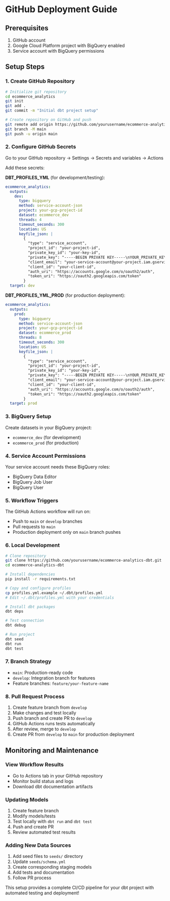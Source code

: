 # GitHub Deployment Guide

## Prerequisites
1. GitHub account
2. Google Cloud Platform project with BigQuery enabled
3. Service account with BigQuery permissions

## Setup Steps

### 1. Create GitHub Repository
```bash
# Initialize git repository
cd ecommerce_analytics
git init
git add .
git commit -m "Initial dbt project setup"

# Create repository on GitHub and push
git remote add origin https://github.com/yourusername/ecommerce-analytics-dbt.git
git branch -M main
git push -u origin main
```

### 2. Configure GitHub Secrets
Go to your GitHub repository → Settings → Secrets and variables → Actions

Add these secrets:

**DBT_PROFILES_YML** (for development/testing):
```yaml
ecommerce_analytics:
  outputs:
    dev:
      type: bigquery
      method: service-account-json
      project: your-gcp-project-id
      dataset: ecommerce_dev
      threads: 4
      timeout_seconds: 300
      location: US
      keyfile_json: |
        {
          "type": "service_account",
          "project_id": "your-project-id",
          "private_key_id": "your-key-id",
          "private_key": "-----BEGIN PRIVATE KEY-----\nYOUR_PRIVATE_KEY\n-----END PRIVATE KEY-----\n",
          "client_email": "your-service-account@your-project.iam.gserviceaccount.com",
          "client_id": "your-client-id",
          "auth_uri": "https://accounts.google.com/o/oauth2/auth",
          "token_uri": "https://oauth2.googleapis.com/token"
        }
  target: dev
```

**DBT_PROFILES_YML_PROD** (for production deployment):
```yaml
ecommerce_analytics:
  outputs:
    prod:
      type: bigquery
      method: service-account-json
      project: your-gcp-project-id
      dataset: ecommerce_prod
      threads: 8
      timeout_seconds: 300
      location: US
      keyfile_json: |
        {
          "type": "service_account",
          "project_id": "your-project-id",
          "private_key_id": "your-key-id",
          "private_key": "-----BEGIN PRIVATE KEY-----\nYOUR_PRIVATE_KEY\n-----END PRIVATE KEY-----\n",
          "client_email": "your-service-account@your-project.iam.gserviceaccount.com",
          "client_id": "your-client-id",
          "auth_uri": "https://accounts.google.com/o/oauth2/auth",
          "token_uri": "https://oauth2.googleapis.com/token"
        }
  target: prod
```

### 3. BigQuery Setup
Create datasets in your BigQuery project:
- `ecommerce_dev` (for development)
- `ecommerce_prod` (for production)

### 4. Service Account Permissions
Your service account needs these BigQuery roles:
- BigQuery Data Editor
- BigQuery Job User
- BigQuery User

### 5. Workflow Triggers
The GitHub Actions workflow will run on:
- Push to `main` or `develop` branches
- Pull requests to `main`
- Production deployment only on `main` branch pushes

### 6. Local Development
```bash
# Clone repository
git clone https://github.com/yourusername/ecommerce-analytics-dbt.git
cd ecommerce-analytics-dbt

# Install dependencies
pip install -r requirements.txt

# Copy and configure profiles
cp profiles.yml.example ~/.dbt/profiles.yml
# Edit ~/.dbt/profiles.yml with your credentials

# Install dbt packages
dbt deps

# Test connection
dbt debug

# Run project
dbt seed
dbt run
dbt test
```

### 7. Branch Strategy
- `main`: Production-ready code
- `develop`: Integration branch for features
- Feature branches: `feature/your-feature-name`

### 8. Pull Request Process
1. Create feature branch from `develop`
2. Make changes and test locally
3. Push branch and create PR to `develop`
4. GitHub Actions runs tests automatically
5. After review, merge to `develop`
6. Create PR from `develop` to `main` for production deployment

## Monitoring and Maintenance

### View Workflow Results
- Go to Actions tab in your GitHub repository
- Monitor build status and logs
- Download dbt documentation artifacts

### Updating Models
1. Create feature branch
2. Modify models/tests
3. Test locally with `dbt run` and `dbt test`
4. Push and create PR
5. Review automated test results

### Adding New Data Sources
1. Add seed files to `seeds/` directory
2. Update `seeds/schema.yml`
3. Create corresponding staging models
4. Add tests and documentation
5. Follow PR process

This setup provides a complete CI/CD pipeline for your dbt project with automated testing and deployment!
